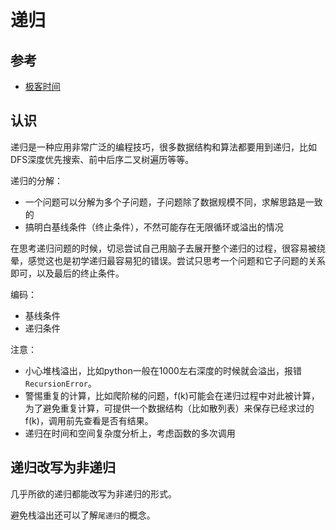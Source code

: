 # 递归

## 参考

- [极客时间](https://time.geekbang.org/column/article/41440)

## 认识

递归是一种应用非常广泛的编程技巧，很多数据结构和算法都要用到递归，比如DFS深度优先搜索、前中后序二叉树遍历等等。

递归的分解：

- 一个问题可以分解为多个子问题，子问题除了数据规模不同，求解思路是一致的
- 搞明白基线条件（终止条件），不然可能存在无限循环或溢出的情况

在思考递归问题的时候，切忌尝试自己用脑子去展开整个递归的过程，很容易被绕晕，感觉这也是初学递归最容易犯的错误。尝试只思考一个问题和它子问题的关系即可，以及最后的终止条件。

编码：

- 基线条件
- 递归条件

注意：

- 小心堆栈溢出，比如python一般在1000左右深度的时候就会溢出，报错`RecursionError`。
- 警惕重复的计算，比如爬阶梯的问题，f(k)可能会在递归过程中对此被计算，为了避免重复计算，可提供一个数据结构（比如散列表）来保存已经求过的f(k)，调用前先查看是否有结果。
- 递归在时间和空间复杂度分析上，考虑函数的多次调用

## 递归改写为非递归

几乎所欲的递归都能改写为非递归的形式。

避免栈溢出还可以了解`尾递归`的概念。